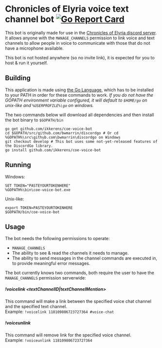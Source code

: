 # Chronicles of Elyria voice text channel bot [![Go Report Card](https://goreportcard.com/badge/github.com/ikkerens/coe-voice-bot)](https://goreportcard.com/report/github.com/ikkerens/coe-voice-bot) 

This bot is originally made for use in the [Chronicles of Elyria discord server](https://discord.gg/chroniclesofelyria).  
It allows anyone with the `MANAGE_CHANNELS` permission to link voice and text channels to allow people in voice to
communicate with those that do not have a microphone available.

This bot is not hosted anywhere (so no invite link), it is expected for you to host & run it yourself.

## Building
This application is made using [the Go Language](https://golang.org/), which has to be installed to your PATH in order for these commands to work.
*If you do not have the GOPATH environment variable configured, it will default to `$HOME/go` on unix-like and `%USERPROFILE%\go` on windows.*

The two commands below will download all dependencies and then install the bot binary to `$GOPATH/bin`
```
go get github.com/ikkerens/coe-voice-bot
cd $GOPATH/src/github.com/bwmarrin/discordgo # Or cd %GOPATH%\src\github.com\bwmarrin\discordgo on Windows
git checkout develop # This bot uses some not-yet-released features of the DiscordGo library.
go install github.com/ikkerens/coe-voice-bot
```

## Running
Windows:
```
SET TOKEN="PASTEYOURTOKENHERE"
%GOPATH%\bin\coe-voice-bot.exe
```

Unix-like:
```
export TOKEN=PASTEYOURTOKENHERE
$GOPATH/bin/coe-voice-bot
```

## Usage
The bot needs the following permissions to operate:
* `MANAGE_CHANNELS`
* The ability to see & read the channels it needs to manage.
* The ability to send messages in the channel commands are executed in, to provide meaningful error messages.

The bot currently knows two commands, both require the user to have the `MANAGE_CHANNELS` permission serverwide:

##### !voicelink <voiceChannelID> <textChannelID|textChannelMention>
This command will make a link between the specified voice chat channel and the specified text channel.  
Example: `!voicelink 118109806723727364 #voice-chat`

##### !voiceunlink <voiceChannelID>
This command will remove link for the specified voice channel.  
Example: `!voiceunlink 118109806723727364`